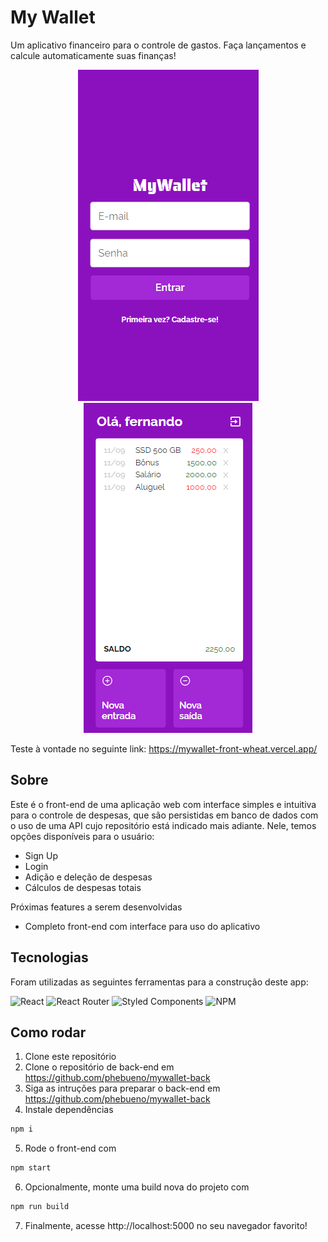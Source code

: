 # My Wallet

Um aplicativo financeiro para o controle de gastos. Faça lançamentos e calcule automaticamente suas finanças!

<p align="center">
  <img src="landingPage.PNG?raw=true" alt="landing page"/>
  <img src="main.PNG?raw=true" alt="main page"/>
</p>

Teste à vontade no seguinte link: https://mywallet-front-wheat.vercel.app/

## Sobre

Este é o front-end de uma aplicação web com interface simples e intuitiva para o controle de despesas, que são persistidas em banco de dados com o uso de uma API cujo repositório está indicado mais adiante. Nele, temos opções disponíveis para o usuário:

- Sign Up
- Login
- Adição e deleção de despesas
- Cálculos de despesas totais

Próximas features a serem desenvolvidas
- Completo front-end com interface para uso do aplicativo

## Tecnologias
Foram utilizadas as seguintes ferramentas para a construção deste app:<br>

![React](https://img.shields.io/badge/react-%2320232a.svg?style=for-the-badge&logo=react&logoColor=%2361DAFB)
![React Router](https://img.shields.io/badge/React_Router-CA4245?style=for-the-badge&logo=react-router&logoColor=white)
![Styled Components](https://img.shields.io/badge/styled--components-DB7093?style=for-the-badge&logo=styled-components&logoColor=white)
![NPM](https://img.shields.io/badge/NPM-%23CB3837.svg?style=for-the-badge&logo=npm&logoColor=white)

## Como rodar

1. Clone este repositório
2. Clone o repositório de back-end em https://github.com/phebueno/mywallet-back
3. Siga as intruções para preparar o back-end em https://github.com/phebueno/mywallet-back
4. Instale dependências
```bash
npm i
```
5. Rode o front-end com
```bash
npm start
```
6. Opcionalmente, monte uma build nova do projeto com
```bash
npm run build
```
7. Finalmente, acesse http://localhost:5000 no seu navegador favorito!
